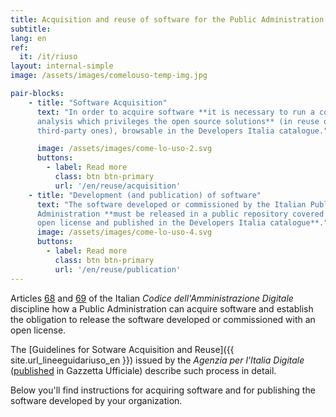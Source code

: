 ```yaml
---
title: Acquisition and reuse of software for the Public Administration 
subtitle: 
lang: en
ref:
  it: /it/riuso
layout: internal-simple
image: /assets/images/comelouso-temp-img.jpg

pair-blocks:
    - title: "Software Acquisition"
      text: "In order to acquire software **it is necessary to run a comparative
      analysis which privileges the open source solutions** (in reuse or
      third-party ones), browsable in the Developers Italia catalogue."

      image: /assets/images/come-lo-uso-2.svg
      buttons:
        - label: Read more 
          class: btn btn-primary
          url: '/en/reuse/acquisition'
    - title: "Development (and publication) of software"
      text: "The software developed or commissioned by the Italian Public
      Administration **must be released in a public repository covered by an
      open license and published in the Developers Italia catalogue**."
      image: /assets/images/come-lo-uso-4.svg
      buttons:
        - label: Read more 
          class: btn btn-primary
          url: '/en/reuse/publication'
---
```


Articles [68](https://docs.italia.it/italia/piano-triennale-ict/codice-amministrazione-digitale-docs/it/v2017-12-13/_rst/capo6_art68.html) and [69](https://docs.italia.it/italia/piano-triennale-ict/codice-amministrazione-digitale-docs/it/v2017-12-13/_rst/capo6_art69.html) of the Italian *Codice dell'Amministrazione Digitale* discipline how a Public Administration can acquire software and establish the obligation to release the software developed or commissioned with an open license.

The [Guidelines for Sotware Acquisition and Reuse]({{ site.url_lineeguidariuso_en }}) issued by the *Agenzia per
l'Italia Digitale*
([published](https://www.gazzettaufficiale.it/eli/id/2019/05/23/19A03233/sg) in Gazzetta Ufficiale) describe
 such process in detail.

Below you'll find instructions for acquiring software and for publishing the software developed by your organization.

